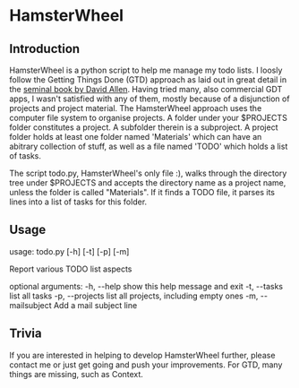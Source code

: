 # HamsterWheel
## Introduction
HamsterWheel is a python script to help me manage my todo lists. 
I loosly follow the Getting Things Done (GTD) approach as laid out in great detail in the [seminal book by David Allen](https://en.wikipedia.org/wiki/Getting_Things_Done).
Having tried many, also commercial GDT apps, I wasn't satisfied with any of them, mostly because of a disjunction of projects and project material. 
The HamsterWheel approach uses the computer file system to organise projects. A folder under your $PROJECTS folder constitutes a project.
A subfolder therein is a subproject. A project folder holds at least one folder named 'Materials' which can have an abitrary collection of stuff, as
well as a file named 'TODO' which holds a list of tasks. 

The script todo.py, HamsterWheel's only file :), walks through the directory tree under $PROJECTS and accepts the directory name as a project name, 
unless the folder is called "Materials". If it finds a TODO file, it parses its lines into a list of tasks for this folder. 

## Usage

usage: todo.py [-h] [-t] [-p] [-m]

Report various TODO list aspects

optional arguments:
  -h, --help         show this help message and exit
  -t, --tasks        list all tasks
  -p, --projects     list all projects, including empty ones
  -m, --mailsubject  Add a mail subject line
  
 ## Trivia
 If you are interested in helping to develop HamsterWheel further, please contact me or just get going and push your improvements. 
 For GTD, many things are missing, such as Context.

